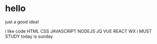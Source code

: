 # hello
just  a   good  idea! 

i like  code 
HTML CSS JAVASCRIPT  NODEJS  JQ VUE REACT WX  i MUST STUDY
today is sunday

